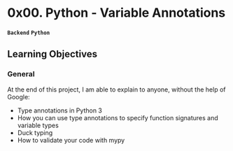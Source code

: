 # **0x00. Python - Variable Annotations**

**`Backend`** **`Python`**

## **Learning Objectives**

### **General**
At the end of this project, I am able to explain to anyone, without the help of Google:

* Type annotations in Python 3
* How you can use type annotations to specify function signatures and variable types
* Duck typing
* How to validate your code with mypy
